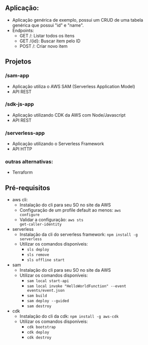 ## Aplicação:
- Aplicação genérica de exemplo, possui um CRUD de uma tabela genérica que possui "id" e "name".
- Endpoints:
    - GET /: Listar todos os itens
    - GET /{id}: Buscar item pelo ID
    - POST /: Criar novo item

## Projetos
### /sam-app
- Aplicação utiliza o AWS SAM (Serverless Application Model)
- API REST

### /sdk-js-app
- Aplicação utilizando CDK da AWS com Node/Javascript
- API REST

### /serverless-app
- Aplicação utilizando o Serverless Framework
- API HTTP 

### outras alternativas:
- Terraform


## Pré-requisitos

- aws cli:
    - Instalação do cli para seu SO no site da AWS
    - Configuração de um profile default ao menos: <code>aws configure</code>
    - Validar a configuração: <code>aws sts get-caller-identity</code>
- serverless
    - Instalação da cli do serverless framework: <code>npm install -g serverless</code>
    - Utilizar os comandos disponíveis:
        - <code>sls deploy</code>
        - <code>sls remove</code>
        - <code>sls offline start</code>
- sam
    - Instalação do cli para seu SO no site da AWS
    - Utilizar os comandos disponíveis:
        - <code>sam local start-api</code>
        - <code>sam local invoke "HelloWorldFunction" --event events/event.json</code>
        - <code>sam build</code>
        - <code>sam deploy --guided</code>
        - <code>sam destroy</code>
- cdk
    - Instalação do cli da cdk: <code>npm install -g aws-cdk</code>
    - Utilizar os comandos disponíveis:
        - <code>cdk bootstrap</code>
        - <code>cdk deploy</code>
        - <code>cdk destroy</code>
        